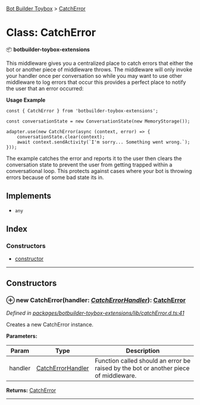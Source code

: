 [Bot Builder Toybox](../README.md) > [CatchError](../classes/botbuilder_toybox.catcherror.md)



# Class: CatchError


:package: **botbuilder-toybox-extensions**

This middleware gives you a centralized place to catch errors that either the bot or another piece of middleware throws. The middleware will only invoke your handler once per conversation so while you may want to use other middleware to log errors that occur this provides a perfect place to notify the user that an error occurred:

**Usage Example**

    const { CatchError } from 'botbuilder-toybox-extensions';

    const conversationState = new ConversationState(new MemoryStorage());

    adapter.use(new CatchError(async (context, error) => {
        conversationState.clear(context);
        await context.sendActivity(`I'm sorry... Something went wrong.`);
    }));

The example catches the error and reports it to the user then clears the conversation state to prevent the user from getting trapped within a conversational loop. This protects against cases where your bot is throwing errors because of some bad state its in.

## Implements

* `any`

## Index

### Constructors

* [constructor](botbuilder_toybox.catcherror.md#constructor)



---
## Constructors
<a id="constructor"></a>


### ⊕ **new CatchError**(handler: *[CatchErrorHandler](../#catcherrorhandler)*): [CatchError](botbuilder_toybox.catcherror.md)


*Defined in [packages/botbuilder-toybox-extensions/lib/catchError.d.ts:41](https://github.com/Stevenic/botbuilder-toybox/blob/5d9ea6c/packages/botbuilder-toybox-extensions/lib/catchError.d.ts#L41)*



Creates a new CatchError instance.


**Parameters:**

| Param | Type | Description |
| ------ | ------ | ------ |
| handler | [CatchErrorHandler](../#catcherrorhandler)   |  Function called should an error be raised by the bot or another piece of middleware. |





**Returns:** [CatchError](botbuilder_toybox.catcherror.md)

---



